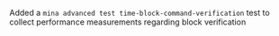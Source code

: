 Added a `mina advanced test time-block-command-verification` test to collect
performance measurements regarding block verification

